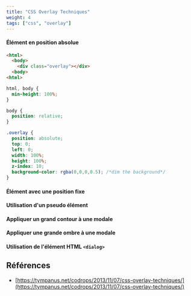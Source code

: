 ```yaml
---
title: "CSS Overlay Techniques"
weight: 4
tags: ["css", "overlay"]
---
```


#### Élément en position absolue

```html
<html>
  <body>
    <div class="overlay"></div>
  <body>
<html>
```

```css
html, body {
  min-height: 100%;
}

body {
  position: relative;
}

.overlay {
  position: absolute;
  top: 0;
  left: 0;
  width: 100%;
  height: 100%;
  z-index: 10;
  background-color: rgba(0,0,0,0.5); /*dim the background*/
}
```

#### Élément avec une position fixe

#### Utilisation d'un pseudo élément

#### Appliquer un grand contour à une modale

#### Appliquer une grande ombre à une modale

#### Utilisation de l'élément HTML `<dialog>`

## Références

- [https://tympanus.net/codrops/2013/11/07/css-overlay-techniques/](https://tympanus.net/codrops/2013/11/07/css-overlay-techniques/)

